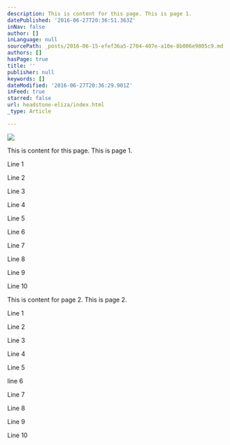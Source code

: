 ```yaml
---
description: This is content for this page. This is page 1.
datePublished: '2016-06-27T20:36:51.363Z'
inNav: false
author: []
inLanguage: null
sourcePath: _posts/2016-06-15-efef36a5-2704-407e-a10e-8b006e9805c9.md
authors: []
hasPage: true
title: ''
publisher: null
keywords: []
dateModified: '2016-06-27T20:36:29.901Z'
inFeed: true
starred: false
url: headstone-eliza/index.html
_type: Article

---
```

![](https://the-grid-user-content.s3-us-west-2.amazonaws.com/f2c5ee44-c7c2-428b-b342-988b0fc4e09f.jpg)

This is content for this page. This is page 1\.

Line 1

Line 2

Line 3

Line 4

Line 5

Line 6

Line 7

Line 8

Line 9

Line 10

This is content for page 2\. This is page 2\.

Line 1

Line 2

Line 3

Line 4

Line 5

line 6

Line 7

Line 8

Line 9

Line 10